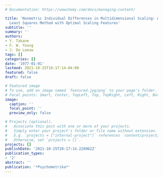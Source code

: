 ```yaml
---
# Documentation: https://wowchemy.com/docs/managing-content/

title: 'Nonmetric Individual Differences in Multidimensional Scaling: An Alternating
  Least Squares Method with Optimal Scaling Features'
subtitle: ''
summary: ''
authors:
- Y. Takane
- F. W. Young
- J. De Leeuw
tags: []
categories: []
date: '1977-01-01'
lastmod: 2021-10-25T16:17:14-04:00
featured: false
draft: false

# Featured image
# To use, add an image named `featured.jpg/png` to your page's folder.
# Focal points: Smart, Center, TopLeft, Top, TopRight, Left, Right, BottomLeft, Bottom, BottomRight.
image:
  caption: ''
  focal_point: ''
  preview_only: false

# Projects (optional).
#   Associate this post with one or more of your projects.
#   Simply enter your project's folder or file name without extension.
#   E.g. `projects = ["internal-project"]` references `content/project/deep-learning/index.md`.
#   Otherwise, set `projects = []`.
projects: []
publishDate: '2021-10-25T20:17:14.228962Z'
publication_types:
- '2'
abstract: ''
publication: '*Psychometrika*'
---
```

